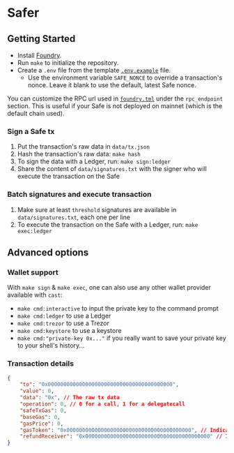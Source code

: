 # Safer

## Getting Started

- Install [Foundry](https://github.com/foundry-rs/foundry).
- Run `make` to initialize the repository.
- Create a `.env` file from the template [`.env.example`](./.env.example) file.
  - Use the environment variable `SAFE_NONCE` to override a transaction's nonce. Leave it blank to use the default, latest Safe nonce.

You can customize the RPC url used in [`foundry.tml`](./foundry.toml) under the `rpc_endpoint` section. This is useful if your Safe is not deployed on mainnet (which is the default chain used).

### Sign a Safe tx

1. Put the transaction's raw data in `data/tx.json`
2. Hash the transaction's raw data: `make hash`
3. To sign the data with a Ledger, run: `make sign:ledger`
4. Share the content of `data/signatures.txt` with the signer who will execute the transaction on the Safe

### Batch signatures and execute transaction

1. Make sure at least `threshold` signatures are available in `data/signatures.txt`, each one per line
2. To execute the transaction on the Safe with a Ledger, run: `make exec:ledger`

## Advanced options

### Wallet support

With `make sign` & `make exec`, one can also use any other wallet provider available with `cast`:
- `make cmd:interactive` to input the private key to the command prompt
- `make cmd:ledger` to use a Ledger
- `make cmd:trezor` to use a Trezor
- `make cmd:keystore` to use a keystore
- `make cmd:"private-key 0x..."` if you really want to save your private key to your shell's history...

### Transaction details

```json
{
    "to": "0x0000000000000000000000000000000000000000",
    "value": 0,
    "data": "0x", // The raw tx data
    "operation": 0, // 0 for a call, 1 for a delegatecall
    "safeTxGas": 0,
    "baseGas": 0,
    "gasPrice": 0,
    "gasToken": "0x0000000000000000000000000000000000000000", // Indicates the tx will consume the chain's default gas token (ETH on mainnet)
    "refundReceiver": "0x0000000000000000000000000000000000000000" // Indicates the tx's refund receiver will be the address executing the tx
}
```

